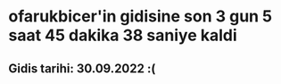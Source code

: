 # ofarukbicer'in gidisine son 3 gun 5 saat 45 dakika 38 saniye kaldi

## Gidis tarihi: 30.09.2022 :(